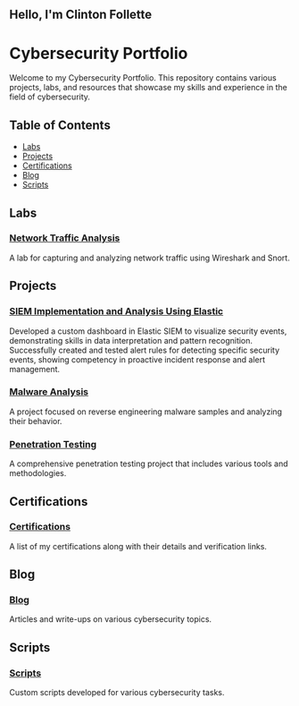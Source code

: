 ## Hello, I'm Clinton Follette

# Cybersecurity Portfolio

Welcome to my Cybersecurity Portfolio. This repository contains various projects, labs, and resources that showcase my skills and experience in the field of cybersecurity.

## Table of Contents

- [Labs](#labs)
- [Projects](#projects)
- [Certifications](#certifications)
- [Blog](#blog)
- [Scripts](#scripts)

## Labs


### [Network Traffic Analysis](Labs/Network_Traffic_Analysis/README.md)

A lab for capturing and analyzing network traffic using Wireshark and Snort.

## Projects

### [SIEM Implementation and Analysis Using Elastic](Labs/SIEM/README.md)

Developed a custom dashboard in Elastic SIEM to visualize security events, demonstrating skills in data interpretation and pattern recognition.  Successfully created and tested alert rules for detecting specific security events, showing competency in proactive incident response and alert management.

### [Malware Analysis](Projects/Malware_Analysis/README.md)

A project focused on reverse engineering malware samples and analyzing their behavior.

### [Penetration Testing](Projects/Penetration_Testing/README.md)

A comprehensive penetration testing project that includes various tools and methodologies.

## Certifications

### [Certifications](Certifications/README.md)

A list of my certifications along with their details and verification links.

## Blog

### [Blog](Blog/README.md)

Articles and write-ups on various cybersecurity topics.

## Scripts

### [Scripts](Scripts/README.md)

Custom scripts developed for various cybersecurity tasks.


